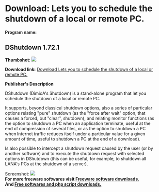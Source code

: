 # Download: Lets you to schedule the shutdown of a local or remote PC.

**Program name:**

## DShutdown 1.72.1

  
**Thumbshot:** ![](http://www.freewarefiles.com/screenshot/dshutdown_md.gif)   
  
**Download link:** [Download Lets you to schedule the shutdown of a local or remote PC.](http://freesoftwares.boysofts.com/DShutdown_program_18483.html)  
  


**Publisher's Description**  
  


DShutdown (DimioA's Shutdown) is a stand-alone program that let you schedule the shutdown of a local or remote PC. 

It supports, beyond classical shutdown options, also a series of particular options relating "pure" shutdown (as the "force after wait" option, that causes a forced, but "clear", shutdown), and relating monitor functions (as the option to shutdown a PC when an application terminate, useful at the end of compression of several files, or as the option to shutdown a PC when Internet traffic reduces itself under a particular value for a given amount of time, useful to shutdown a PC at the end of a download). 

Is also possible to intercept a shutdown request caused by the user (or by another software) and to execute the shutdown request with selected options in DShutdown (this can be useful, for example, to shutdown all LANA's PCs at the shutdown of a server). 

  
  
Screenshot: ![](http://www.freewarefiles.com/screenshot/dshutdown.gif)   
**For more freeware softwares visit [Freeware software downloads.](http://freesoftwares.boysofts.com/)**   
**And [Free softwares and php script downloads.](http://www.boysofts.com/)**
